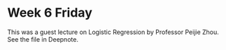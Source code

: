 # Week 6 Friday

This was a guest lecture on Logistic Regression by Professor Peijie Zhou.  See the file in Deepnote.